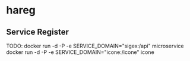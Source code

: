 # hareg

## Service Register

TODO:
  docker run -d -P -e SERVICE_DOMAIN="sigex:/api" microservice
  docker run -d -P -e SERVICE_DOMAIN="icone:/icone" icone